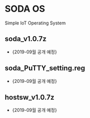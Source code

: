 # SODA OS
Simple IoT Operating System

## soda_v1.0.7z
- {2019-09월 공개 예정} 

## soda_PuTTY_setting.reg
- {2019-09월 공개 예정} 

## hostsw_v1.0.7z
- {2019-09월 공개 예정} 
